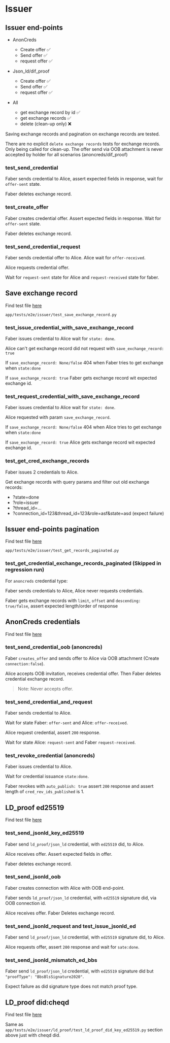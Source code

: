 # Issuer

## Issuer end-points

- AnonCreds
  - Create offer ✅
  - Send offer ✅
  - request offer ✅

- Json_ld/dif_proof
  - Create offer ✅
  - Send offer ✅
  - request offer ✅

- All
  - get exchange record by id ✅
  - get exchange records ✅
  - delete (clean-up only) ❌

Saving exchange records and pagination on exchange records are tested.

There are no explicit `delete exchange records` tests for exchange records. Only being called for clean-up.
The offer send via OOB attachment is never accepted by holder for all scenarios (anoncreds/dif_proof)

### test_send_credential

Faber sends credential to Alice, assert expected fields in response, wait for `offer-sent` state.

Faber deletes exchange record.

### test_create_offer

Faber creates credential offer. Assert expected fields in response. Wait for `offer-sent` state.

Faber deletes exchange record.

### test_send_credential_request

Faber sends credential offer to Alice. Alice wait for `offer-received`.

Alice requests credential offer.

Wait for `request-sent` state for Alice and `request-received` state for faber.

## Save exchange record

Find test file [here](/app/tests/e2e/issuer/test_save_exchange_record.py)

`app/tests/e2e/issuer/test_save_exchange_record.py`

### test_issue_credential_with_save_exchange_record

Faber issues credential to Alice wait for `state: done`.

Alice can't get exchange record did not request with `save_exchange_record: true`

If `save_exchange_record: None/false` 404 when Faber tries to get exchange when `state:done`

If `save_exchange_record: true` Faber gets exchange record wit expected exchange id.

### test_request_credential_with_save_exchange_record

Faber issues credential to Alice wait for `state: done`.

Alice requested with param `save_exchange_record`.

If `save_exchange_record: None/false` 404 when Alice tries to get exchange when `state:done`

If `save_exchange_record: true` Alice gets exchange record wit expected exchange id.

### test_get_cred_exchange_records

Faber issues 2 credentials to Alice.

Get exchange records with query params and filter out old exchange records:

- ?state=done
- ?role=issuer
- ?thread_id=...
- ?connection_id=123&thread_id=123&role=asf&state=asd (expect failure)

## Issuer end-points pagination

Find test file [here](/app/tests/e2e/issuer/test_get_records_paginated.py)

`app/tests/e2e/issuer/test_get_records_paginated.py`

### test_get_credential_exchange_records_paginated (Skipped in regression run)

For `anoncreds` credential type:

Faber sends credentials to Alice, Alice never requests credentials.

Faber gets exchange records with `limit`, `offset` and `descending: true/false`,
assert expected length/order of response

## AnonCreds credentials

Find test file [here](/app/tests/e2e/issuer/test_anoncreds_credentials.py)

### test_send_credential_oob (anoncreds)

Faber `creates_offer` and sends offer to Alice via OOB attachment (Create `connection:false`).

Alice accepts OOB invitation, receives credential offer. Then Faber deletes credential exchange record.

>Note: Never accepts offer.

### test_send_credential_and_request

Faber sends credential to Alice.

Wait for state Faber: `offer-sent` and Alice: `offer-received`.

Alice request credential, assert `200` response.

Wait for state Alice: `request-sent` and Faber `request-received`.

### test_revoke_credential (anoncreds)

Faber issues credential to Alice.

Wait for credential issuance `state:done`.

Faber revokes with `auto_publish: true` assert `200` response and assert length of `cred_rev_ids_published` is 1.

## LD_proof ed25519

Find test file [here](/app/tests/e2e/issuer/ld_proof/test_ld_proof_did_key_ed25519.py)

### test_send_jsonld_key_ed25519

Faber send `ld_proof/json_ld` credential, with `ed25519` did, to Alice.

Alice receives offer. Assert expected fields in offer.

Faber deletes exchange record.

### test_send_jsonld_oob

Faber creates connection with Alice with OOB end-point.

Faber sends `ld_proof/json_ld` credential, with `ed25519` signature did, via OOB connection id.

Alice receives offer. Faber Deletes exchange record.

### test_send_jsonld_request and test_issue_jsonld_ed

Faber send `ld_proof/json_ld` credential, with `ed25519` signature did, to Alice.

Alice requests offer, assert `200` response and wait for `sate:done`.

### test_send_jsonld_mismatch_ed_bbs

Faber send `ld_proof/json_ld` credential, with `ed25519` signature did but `"proofType": "BbsBlsSignature2020"`.

Expect failure as did signature type does not match proof type.

## LD_proof did:cheqd

Find test file [here](/app/tests/e2e/issuer/ld_proof/test_ld_proof_did_cheqd.py)

Same as `app/tests/e2e/issuer/ld_proof/test_ld_proof_did_key_ed25519.py` section above just with cheqd did.
